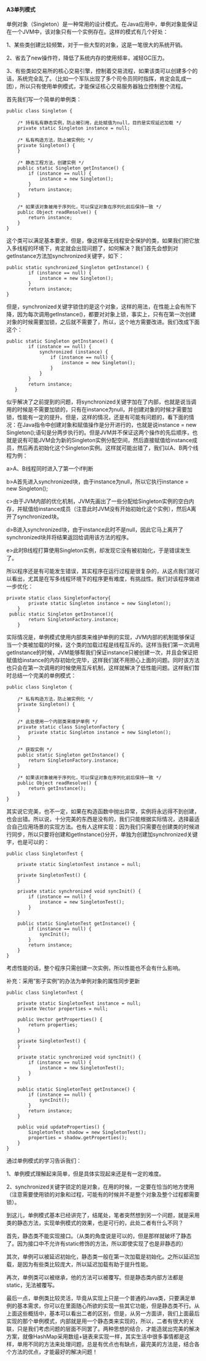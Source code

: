 #### A3单列模式 ####
单例对象（Singleton）是一种常用的设计模式。在Java应用中，单例对象能保证在一个JVM中，该对象只有一个实例存在。这样的模式有几个好处：

1、某些类创建比较频繁，对于一些大型的对象，这是一笔很大的系统开销。

2、省去了new操作符，降低了系统内存的使用频率，减轻GC压力。

3、有些类如交易所的核心交易引擎，控制着交易流程，如果该类可以创建多个的话，系统完全乱了。（比如一个军队出现了多个司令员同时指挥，肯定会乱成一团），所以只有使用单例模式，才能保证核心交易服务器独立控制整个流程。

首先我们写一个简单的单例类：

	public class Singleton {  
	
	    /* 持有私有静态实例，防止被引用，此处赋值为null，目的是实现延迟加载 */  
	    private static Singleton instance = null;  
	
	    /* 私有构造方法，防止被实例化 */  
	    private Singleton() {  
	    }  
	
	    /* 静态工程方法，创建实例 */  
	    public static Singleton getInstance() {  
	        if (instance == null) {  
	            instance = new Singleton();  
	        }  
	        return instance;  
	    }  
	
	    /* 如果该对象被用于序列化，可以保证对象在序列化前后保持一致 */  
	    public Object readResolve() {  
	        return instance;  
	    }  
	}  

这个类可以满足基本要求，但是，像这样毫无线程安全保护的类，如果我们把它放入多线程的环境下，肯定就会出现问题了，如何解决？我们首先会想到对getInstance方法加synchronized关键字，如下：

	public static synchronized Singleton getInstance() {  
	        if (instance == null) {  
	            instance = new Singleton();  
	        }  
	        return instance;  
    }  


但是，synchronized关键字锁住的是这个对象，这样的用法，在性能上会有所下降，因为每次调用getInstance()，都要对对象上锁，事实上，只有在第一次创建对象的时候需要加锁，之后就不需要了，所以，这个地方需要改进。我们改成下面这个：

	public static Singleton getInstance() {  
	        if (instance == null) {  
	            synchronized (instance) {  
	                if (instance == null) {  
	                    instance = new Singleton();  
	                }  
	            }  
	        }  
	        return instance;  
	   } 

似乎解决了之前提到的问题，将synchronized关键字加在了内部，也就是说当调用的时候是不需要加锁的，只有在instance为null，并创建对象的时候才需要加锁，性能有一定的提升。但是，这样的情况，还是有可能有问题的，看下面的情况：在Java指令中创建对象和赋值操作是分开进行的，也就是说instance = new Singleton();语句是分两步执行的。但是JVM并不保证这两个操作的先后顺序，也就是说有可能JVM会为新的Singleton实例分配空间，然后直接赋值给instance成员，然后再去初始化这个Singleton实例。这样就可能出错了，我们以A、B两个线程为例：

a>A、B线程同时进入了第一个if判断

b>A首先进入synchronized块，由于instance为null，所以它执行instance = new Singleton();

c>由于JVM内部的优化机制，JVM先画出了一些分配给Singleton实例的空白内存，并赋值给instance成员（注意此时JVM没有开始初始化这个实例），然后A离开了synchronized块。

d>B进入synchronized块，由于instance此时不是null，因此它马上离开了synchronized块并将结果返回给调用该方法的程序。

e>此时B线程打算使用Singleton实例，却发现它没有被初始化，于是错误发生了。

所以程序还是有可能发生错误，其实程序在运行过程是很复杂的，从这点我们就可以看出，尤其是在写多线程环境下的程序更有难度，有挑战性。我们对该程序做进一步优化：

	private static class SingletonFactory{           
	        private static Singleton instance = new Singleton();           
	    }           
	 public static Singleton getInstance(){           
	        return SingletonFactory.instance;           
	    }   
	


实际情况是，单例模式使用内部类来维护单例的实现，JVM内部的机制能够保证当一个类被加载的时候，这个类的加载过程是线程互斥的。这样当我们第一次调用getInstance的时候，JVM能够帮我们保证instance只被创建一次，并且会保证把赋值给instance的内存初始化完毕，这样我们就不用担心上面的问题。同时该方法也只会在第一次调用的时候使用互斥机制，这样就解决了低性能问题。这样我们暂时总结一个完美的单例模式：

	public class Singleton {  
	
	    /* 私有构造方法，防止被实例化 */  
	    private Singleton() {  
	    }  
	
	    /* 此处使用一个内部类来维护单例 */  
	    private static class SingletonFactory {  
	        private static Singleton instance = new Singleton();  
	    }  
	
	    /* 获取实例 */  
	    public static Singleton getInstance() {  
	        return SingletonFactory.instance;  
	    }  
	
	    /* 如果该对象被用于序列化，可以保证对象在序列化前后保持一致 */  
	    public Object readResolve() {  
	        return getInstance();  
	    }  
	}  


其实说它完美，也不一定，如果在构造函数中抛出异常，实例将永远得不到创建，也会出错。所以说，十分完美的东西是没有的，我们只能根据实际情况，选择最适合自己应用场景的实现方法。也有人这样实现：因为我们只需要在创建类的时候进行同步，所以只要将创建和getInstance()分开，单独为创建加synchronized关键字，也是可以的：

	public class SingletonTest {  
	
	    private static SingletonTest instance = null;  
	
	    private SingletonTest() {  
	    }  
	
	    private static synchronized void syncInit() {  
	        if (instance == null) {  
	            instance = new SingletonTest();  
	        }  
	    }  
	
	    public static SingletonTest getInstance() {  
	        if (instance == null) {  
	            syncInit();  
	        }  
	        return instance;  
	    }  
	}  


考虑性能的话，整个程序只需创建一次实例，所以性能也不会有什么影响。

补充：采用”影子实例”的办法为单例对象的属性同步更新

	public class SingletonTest {  
	
	    private static SingletonTest instance = null;  
	    private Vector properties = null;  
	
	    public Vector getProperties() {  
	        return properties;  
	    }  
	
	    private SingletonTest() {  
	    }  
	
	    private static synchronized void syncInit() {  
	        if (instance == null) {  
	            instance = new SingletonTest();  
	        }  
	    }  
	
	    public static SingletonTest getInstance() {  
	        if (instance == null) {  
	            syncInit();  
	        }  
	        return instance;  
	    }  
	
	    public void updateProperties() {  
	        SingletonTest shadow = new SingletonTest();  
	        properties = shadow.getProperties();  
	    }  
	}  

通过单例模式的学习告诉我们：

1、单例模式理解起来简单，但是具体实现起来还是有一定的难度。

2、synchronized关键字锁定的是对象，在用的时候，一定要在恰当的地方使用（注意需要使用锁的对象和过程，可能有的时候并不是整个对象及整个过程都需要锁）。

到这儿，单例模式基本已经讲完了，结尾处，笔者突然想到另一个问题，就是采用类的静态方法，实现单例模式的效果，也是可行的，此处二者有什么不同？

首先，静态类不能实现接口。（从类的角度说是可以的，但是那样就破坏了静态了。因为接口中不允许有static修饰的方法，所以即使实现了也是非静态的）

其次，单例可以被延迟初始化，静态类一般在第一次加载是初始化。之所以延迟加载，是因为有些类比较庞大，所以延迟加载有助于提升性能。

再次，单例类可以被继承，他的方法可以被覆写。但是静态类内部方法都是static，无法被覆写。

最后一点，单例类比较灵活，毕竟从实现上只是一个普通的Java类，只要满足单例的基本需求，你可以在里面随心所欲的实现一些其它功能，但是静态类不行。从上面这些概括中，基本可以看出二者的区别，但是，从另一方面讲，我们上面最后实现的那个单例模式，内部就是用一个静态类来实现的，所以，二者有很大的关联，只是我们考虑问题的层面不同罢了。两种思想的结合，才能造就出完美的解决方案，就像HashMap采用数组+链表来实现一样，其实生活中很多事情都是这样，单用不同的方法来处理问题，总是有优点也有缺点，最完美的方法是，结合各个方法的优点，才能最好的解决问题！